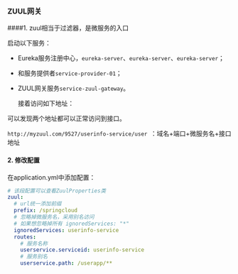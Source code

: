 ### ZUUL网关

####1. zuul相当于过滤器，是微服务的入口

启动以下服务：

- Eureka服务注册中心，`eureka-server`、`eureka-server`、`eureka-server`；

- 和服务提供者`service-provider-01`；

- ZUUL网关服务`service-zuul-gateway`。

  接着访问如下地址：

[地址1]: http://localhost:8010/user
[地址2]: http://myzuul.com/9527/userinfo-service/user

可以发现两个地址都可以正常访问到接口。

`http://myzuul.com/9527/userinfo-service/user `：域名+端口+微服务名+接口地址

#### 2. 修改配置

在application.yml中添加配置：

```yaml
# 该段配置可以查看ZuulProperties类
zuul:
  # url统一添加前缀
  prefix: /springcloud
  # 忽略掉微服务名，采用别名访问
  # 如果想忽略掉所有 ignoredServices: "*"
  ignoredServices: userinfo-service
  routes:
    # 服务名称
    userservice.serviceid: userinfo-service
    # 服务别名
    userservice.path: /userapp/**
```
[由上面配置得到访问路径变为]: http://myzuul.com:9527/springcloud/userapp/user